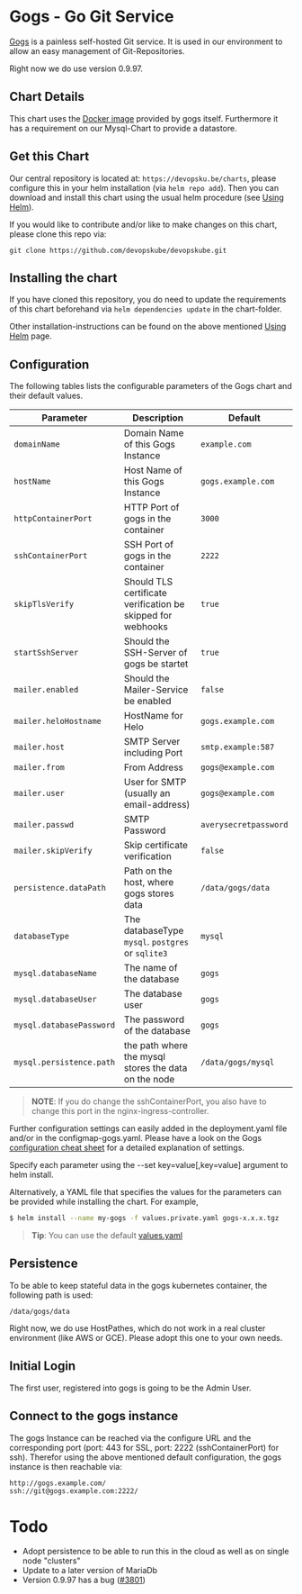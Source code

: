 # Gogs - Go Git Service

[Gogs](https://gogs.io/) is a painless self-hosted Git service. It is used in our environment to allow an easy management of Git-Repositories.

Right now we do use version 0.9.97.

## Chart Details

This chart uses the [Docker image](https://hub.docker.com/r/gogs/gogs/) provided by gogs itself. Furthermore it has a requirement on our Mysql-Chart to provide a datastore.

## Get this Chart

Our central repository is located at: `https://devopsku.be/charts`, please configure this in your helm installation (via `helm repo add`). Then you can download and install this chart using the usual helm procedure (see [Using Helm](https://github.com/kubernetes/helm/blob/master/docs/using_helm.md)).

If you would like to contribute and/or like to make changes on this chart, please clone this repo via:

`git clone https://github.com/devopskube/devopskube.git`

## Installing the chart

If you have cloned this repository, you do need to update the requirements of this chart beforehand via `helm dependencies update` in the chart-folder.

Other installation-instructions can be found on the above mentioned [Using Helm](https://github.com/kubernetes/helm/blob/master/docs/using_helm.md) page.

## Configuration

The following tables lists the configurable parameters of the Gogs chart and their default values.

|Parameter|Description|Default|
|---------|-----------|-------|
| `domainName`|Domain Name of this Gogs Instance|`example.com`|
| `hostName`|Host Name of this Gogs Instance|`gogs.example.com`|
| `httpContainerPort`|HTTP Port of gogs in the container|`3000`|
| `sshContainerPort`|SSH Port of gogs in the container|`2222`|
| `skipTlsVerify`|Should TLS certificate verification be skipped for webhooks|`true`|
| `startSshServer`|Should the SSH-Server of gogs be startet|`true`|
| `mailer.enabled`|Should the Mailer-Service be enabled|`false`|
| `mailer.heloHostname`|HostName for Helo|`gogs.example.com`|
| `mailer.host`|SMTP Server including Port|`smtp.example:587`|
| `mailer.from`|From Address|`gogs@example.com`|
| `mailer.user`|User for SMTP (usually an email-address)|`gogs@example.com`|
| `mailer.passwd`|SMTP Password|`averysecretpassword`|
| `mailer.skipVerify`|Skip certificate verification|`false`|
| `persistence.dataPath`|Path on the host, where gogs stores data|`/data/gogs/data`|
| `databaseType`|The databaseType `mysql`. `postgres` or `sqlite3`|`mysql`|
| `mysql.databaseName`|The name of the database|`gogs`|
| `mysql.databaseUser`|The database user|`gogs`|
| `mysql.databasePassword`|The password of the database|`gogs`|
| `mysql.persistence.path`|the path where the mysql stores the data on the  node|`/data/gogs/mysql`|

> **NOTE**: If you do change the sshContainerPort, you also have to change this port in the nginx-ingress-controller.

Further configuration settings can easily added in the deployment.yaml file and/or in the configmap-gogs.yaml. Please have a look on the Gogs [configuration cheat sheet](https://gogs.io/docs/advanced/configuration_cheat_sheet.html) for a detailed explanation of settings.

Specify each parameter using the --set key=value[,key=value] argument to helm install.

Alternatively, a YAML file that specifies the values for the parameters can be provided while installing the chart. For example,

```bash
$ helm install --name my-gogs -f values.private.yaml gogs-x.x.x.tgz
```

> **Tip**: You can use the default [values.yaml](values.yaml)

## Persistence

To be able to keep stateful data in the gogs kubernetes container, the following path is used:

```
/data/gogs/data
```

Right now, we do use HostPathes, which do not work in a real cluster environment (like AWS or GCE). Please adopt this one to your own needs.

## Initial Login

The first user, registered into gogs is going to be the Admin User.

## Connect to the gogs instance

The gogs Instance can be reached via the configure URL and the corresponding port (port: 443 for SSL, port: 2222 (sshContainerPort) for ssh). Therefor using the above mentioned default configuration, the gogs instance is then reachable via:

```
http://gogs.example.com/
ssh://git@gogs.example.com:2222/
```


# Todo

* Adopt persistence to be able to run this in the cloud as well as on single node "clusters"
* Update to a later version of MariaDb
* Version 0.9.97 has a bug ([#3801](https://github.com/gogits/gogs/issues/3801))
